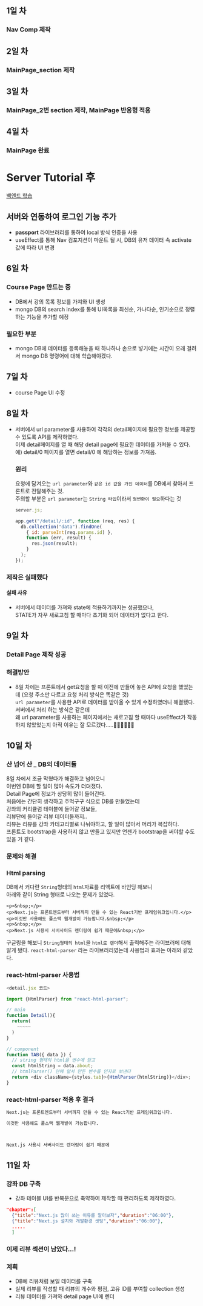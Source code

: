 ## 1일 차

### Nav Comp 제작

## 2일 차

### MainPage_section 제작

## 3일 차

### MainPage_2번 section 제작, MainPage 반응형 적용

## 4일 차

### MainPage 완료

# Server Tutorial 후

[백엔드 학습](https://github.com/Newbie-Alert/serverTutorial)

## 서버와 연동하여 로그인 기능 추가

- **passport** 라이브러리를 통하여 local 방식 인증을 사용
- useEffect를 통해 Nav 컴포지션이 마운트 될 시, DB의 유저 데이터 속 activate 값에 따라 UI 변경

## 6일 차

### Course Page 만드는 중

- DB에서 강의 목록 정보를 가져와 UI 생성
- mongo DB의 search index를 통해 UI목록을 최신순, 가나다순, 인기순으로 정렬하는 기능을 추가할 예정
  <br/>

### 필요한 부분

- mongo DB에 데이터를 등록해놓을 때 하나하나 손으로 넣기에는 시간이 오래 걸려서
  mongo DB 명령어에 대해 학습해야겠다.

## 7일 차

- course Page UI 수정

## 8일 차

- 서버에서 url parameter를 사용하여 각각의 detail페이지에 필요한 정보를 제공할 수 있도록 API를 제작하였다.  
   이제 detail페이지를 열 때 해당 detail page에 필요한 데이터를 가져올 수 있다.  
   예) detail/0 페이지를 열면 detail/0 에 해당하는 정보를 가져옴.

  ### 원리

  요청에 담겨오는 `url parameter`와 `같은 id 값을 가진 데이터`를 DB에서 찾아서 프론트로 전달해주는 것.  
   주의할 부분은 `url parameter`는 `String 타입`이라서 `형변환이 필요`하다는 것

  ```javascript
  server.js;

  app.get("/detail/:id", function (req, res) {
    db.collection("data").findOne(
      { id: parseInt(req.params.id) },
      function (err, result) {
        res.json(result);
      }
    );
  });
  ```

### 제작은 실패했다

#### 실패 사유

- 서버에서 데이터를 가져와 state에 적용하기까지는 성공했으나,  
  STATE가 자꾸 새로고침 할 때마다 초기화 되어 데이터가 없다고 한다.

## 9일 차

### Detail Page 제작 성공

### 해결방안

- 8일 차에는 프론트에서 get요청을 할 때 이전에 만들어 놓은 API에 요청을 했었는데 (요청 주소만 다르고 요청 처리 방식은 똑같은 것)  
  `url parameter`를 사용한 API로 데이터를 받아올 수 있게 수정하였더니 해결됐다.  
  서버에서 처리 하는 방식은 같은데  
  왜 url parameter를 사용하는 페이지에서는 새로고침 할 때마다 useEffect가 작동하지 않았었는지 아직 이유는 잘 모르겠다.....🤔🤔🤔🤔🤔🤔

## 10일 차

### 산 넘어 산 \_ DB의 데이터들

8일 차에서 조금 막혔다가 해결하고 넘어오니  
이번엔 DB에 할 일이 많아 속도가 더뎌졌다.  
Detail Page에 정보가 상당히 많이 들어간다.  
처음에는 간단히 생각하고 주먹구구 식으로 DB를 만들었는데  
강좌의 커리큘럼 테이블에 들어갈 정보들,  
리뷰단에 들어갈 리뷰 데이터들까지..  
리뷰는 리뷰를 강좌 카테고리별로 나눠야하고,
할 일이 많아서 머리가 복잡하다.  
프론트도 bootstrap을 사용하지 않고 만들고 있지만 언젠가 bootstrap을 써야할 수도 있을 거 같다.

### 문제와 해결

### Html parsing

DB에서 커다란 `String`형태의 `html`자료를 리액트에 바인딩 해보니  
아래와 같이 String 형태로 나오는 문제가 있었다.

```
<p>&nbsp;</p>
<p>Next.js는 프론트엔드부터 서버까지 만들 수 있는 React기반 프레임워크입니다.</p>
<p>이것만 사용해도 풀스택 웹개발이 가능합니다.&nbsp;</p>
<p>&nbsp;</p>
<p>Next.js 사용시 서버사이드 렌더링이 쉽기 때문에&nbsp;</p>
```

구글링을 해보니 `String형태의 html`을 `html로 렌더`해서 출력해주는 라이브러에 대해 알게 됐다.
`react-html-parser` 라는 라이브러리였는데
사용법과 효과는 아래와 같았다.

### react-html-parser 사용법

```javascript
<detail.jsx 코드>

import {HtmlParser} from "react-html-parser";

// main
function Detail(){
  return(
    ~~~~~
  )
}

// component
function TAB({ data }) {
  // string 형태의 html을 변수에 담고
  const htmlString = data.about;
  // htmlParser() 안에 앞서 만든 변수를 인자로 보낸다
  return <div className={styles.tab}>{HtmlParser(htmlString)}</div>;
}
```

### react-html-parser 적용 후 결과

```txt
Next.js는 프론트엔드부터 서버까지 만들 수 있는 React기반 프레임워크입니다.

이것만 사용해도 풀스택 웹개발이 가능합니다.



Next.js 사용시 서버사이드 렌더링이 쉽기 때문에
```

## 11일 차

### 강좌 DB 구축

- 강좌 테이블 UI를 반복문으로 축약하여 제작할 때 편리하도록 제작하였다.

```JSON
"chapter":[
  {"title":"Next.js 많이 쓰는 이유를 알아보자","duration":"06:00"},
  {"title":"Next.js 설치와 개발환경 셋팅","duration":"06:00"},
  .....
  ]
```

### 이제 리뷰 섹션이 남았다...!

### 계획

- DB에 리뷰처럼 보일 데이터를 구축
- 실제 리뷰를 작성할 때 리뷰의 개수와 평점, 고유 ID를 부여할 collection 생성
- 리뷰 데이터를 가져와 detail page UI에 렌더
